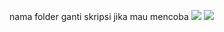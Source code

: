 nama folder ganti skripsi jika mau mencoba
![](http://url/to/https://github.com/goulkan1/Monitoring-Compost/blob/master/documentation/a2.PNG)
![](http://url/to/https://github.com/goulkan1/Monitoring-Compost/blob/master/documentation/a1.PNG)
